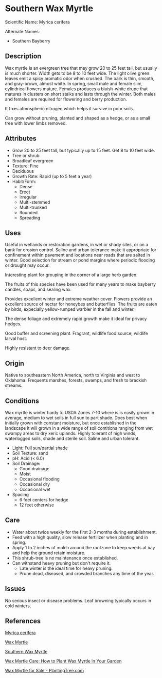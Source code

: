 # Southern Wax Myrtle #

Scientific Name: Myrica cerifera

Alternate Names:

- Southern Bayberry

## Description ##

Wax myrtle is an evergreen tree that may grow 20 to 25 feet tall, but usually is much shorter. Width gets to be 8 to 10 feet wide. The light olive green leaves emit a spicy aromatic odor when crushed. The bark is thin, smooth, and gray-brown, almost white. In spring, small male and female slim, cylindrical flowers mature. Females produces a bluish-white drupe that matures in clusters on short stalks and lasts through the winter. Both males and females are required for flowering and berry production.

It fixes atmospheric nitrogen which helps it survive in poor soils.

Can grow without pruning, planted and shaped as a hedge, or as a small tree with lower limbs removed.

## Attributes ##

- Grow 20 to 25 feet tall, but typically up to 15 feet. Get 8 to 10 feet wide.
- Tree or shrub
- Broadleaf evergreen
- Texture: Fine
- Deciduous
- Growth Rate: Rapid (up to 5 feet a year)
- Habit/Form:
  - Dense
  - Erect
  - Irregular
  - Multi-stemmed
  - Multi-trunked
  - Rounded
  - Spreading
 
## Uses ##

Useful in wetlands or restoration gardens, in wet or shady sites, or on a bank for erosion control. Saline and urban tolerance make it appropriate for confinement within pavement and locations near roads that are salted in winter. Good selection for stream or pond margins where periodic flooding or drought may occur.

Interesting plant for grouping in the corner of a large herb garden.

The fruits of this species have been used for many years to make bayberry candles, soaps, and sealing wax.

Provides excellent winter and extreme weather cover. Flowers provide an excellent source of nectar for honeybes and butterflies. The fruits are eaten by birds, expecially yellow-rumped warbler in the fall and winter.

The dense foliage and extremely rapid growth make it ideal for privacy hedges.

Good buffer and screening plant. Fragrant, wildlife food source, wildlife larval host.

Highly resistant to deer damage.

## Origin ##

Native to southeastern North America, north to Virginia and west to Oklahoma. Frequents marshes, forests, swamps, and fresh to brackish streams. 

## Conditions ##

Wax myrtle is winter hardy to USDA Zones 7-10 where is is easily grown in average, medium to wet soils in full sun to part shade. Does best when initially grown with constant moisture, but once established in the landscape it will grown in a wide range of soil contitions ranging from wet swampy areas to dry xeric uplands. Highly tolerant of high winds, waterlogged soils, shade and sterile soil. Saline and urban tolerant.

- Light: Full sun/partial shade
- Soil Texture: sand
- pH: Acid (< 6.0)
- Soil Drainage:
  - Good drainage
  - Moist
  - Occasional flooding
  - Occasional dry
  - Occasional wet
- Spacing
  - 6 feet centers for hedge
  - 12 feet otherwise

## Care ##

- Water about twice weekly for the first 2-3 months during establishment.
- Feed with a high quality, slow release fertilizer when planting and in spring.
- Apply 1 to 2 inches of mulch around the rootzone to keep weeds at bay and help the ground retain moisture.
- This shrub-tree is no maintenance once established.
- Can withstand heavy pruning but don't require it.
  - Late winter is the ideal time for heavy pruning.
  - Prune dead, diseased, and crowded branches any time of the year.

## Issues ##

No serious insect or disease problems. Leaf browning typically occurs in cold winters.

## References ##

[Myrica cerifera](https://plants.ces.ncsu.edu/plants/myrica-cerifera/)

[Wax Myrtle](https://hgic.clemson.edu/factsheet/waxmyrtle/)

[Southern Wax Myrtle](https://www.monrovia.com/plant-catalog/plants/1878/southern-wax-myrtle/)

[Wax Myrtle Care: How to Plant Wax Myrtle In Your Garden](https://www.gardeningknowhow.com/ornamental/trees/wax-myrtle/wax-myrtle-care.htm)

[Wax Myrtle for Sale - PlantingTree.com](https://www.plantingtree.com/products/wax-myrtle)
